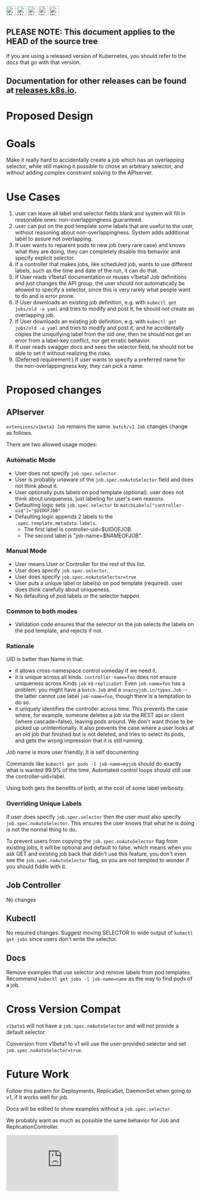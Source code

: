 <!-- BEGIN MUNGE: UNVERSIONED_WARNING -->

<!-- BEGIN STRIP_FOR_RELEASE -->

<img src="http://kubernetes.io/img/warning.png" alt="WARNING"
     width="25" height="25">
<img src="http://kubernetes.io/img/warning.png" alt="WARNING"
     width="25" height="25">
<img src="http://kubernetes.io/img/warning.png" alt="WARNING"
     width="25" height="25">
<img src="http://kubernetes.io/img/warning.png" alt="WARNING"
     width="25" height="25">
<img src="http://kubernetes.io/img/warning.png" alt="WARNING"
     width="25" height="25">

<h2>PLEASE NOTE: This document applies to the HEAD of the source tree</h2>

If you are using a released version of Kubernetes, you should
refer to the docs that go with that version.

Documentation for other releases can be found at
[releases.k8s.io](http://releases.k8s.io).
</strong>
--

<!-- END STRIP_FOR_RELEASE -->

<!-- END MUNGE: UNVERSIONED_WARNING -->

Proposed Design
=============

# Goals

Make it really hard to accidentally create a job which has an overlapping selector, while still making it possible to chose an arbitrary selector, and without adding complex constraint solving to the APIserver.

# Use Cases

1. user can leave all label and selector fields blank and system will fill in reasonable ones: non-overlappingness guaranteed.
2. user can put on the pod template some labels that are useful to the user, without reasoning about non-overlappingness.  System adds additional label to assure not overlapping.
3. If user wants to reparent pods to new job (very rare case) and knows what they are doing, they can completely disable this behavior and specify explicit selector.
4. If a controller that makes jobs, like scheduled job, wants to use different labels, such as the time and date of the run, it can do that.
5.  If User reads v1beta1 documentation or reuses v1beta1 Job definitions and just changes the API group, the user should not automatically be allowed to specify a selector, since this is very rarely what people want to do and is error prone.
6. If User downloads an existing job definition, e.g. with `kubectl get jobs/old -o yaml` and tries to modify and post it, he should not create an overlapping job.
7. If User downloads an existing job definition, e.g. with `kubectl get jobs/old -o yaml` and tries to modify and post it, and he accidentally copies the uniquifying label from the old one, then he should not get an error from a label-key conflict, nor get erratic behavior.
8. If user reads swagger docs and sees the selector field, he should not be able to set it without realizing the risks.
8. (Deferred requirement:) If user wants to specify a preferred name for the non-overlappingness key, they can pick a name.

# Proposed changes

## APIserver

`extensions/v1beta1 Job` remains the same. `batch/v1 Job` changes change as follows.

There are two allowed usage modes:

### Automatic Mode

- User does not specify `job.spec.selector`.
- User is probably unaware of the `job.spec.noAutoSelector` field and does not think about it.
- User optionally puts labels on pod template (optional).  user does not think about uniqueness, just labeling for user's own reasons.
- Defaulting logic sets `job.spec.selector` to `matchLabels["controller-uid"]="$UIDOFJOB"`
- Defaulting logic  appends 2 labels to the `.spec.template.metadata.labels`.
  - The first label is controller-uid=$UIDOFJOB.
  - The second label is "job-name=$NAMEOFJOB".

### Manual Mode

- User means User or Controller for the rest of this list.
- User does specify `job.spec.selector`.
- User does specify `job.spec.noAutoSelector=true`
- User puts a unique label or label(s) on pod template (required).  user does think carefully about uniqueness.
- No defaulting of pod labels or the selector happen.

### Common to both modes

- Validation code ensures that the selector on the job selects the labels on the pod template, and rejects if not.

### Rationale

UID is better than Name in that:
- it allows cross-namespace control someday if we need it.
- it is unique across all kinds.  `controller-name=foo` does not ensure uniqueness across Kinds `job` vs `replicaSet`.  Even `job-name=foo` has a problem: you might have a `batch.Job` and a `snazzyjob.io/types.Job` -- the latter cannot use label `job-name=foo`, though there is a temptation to do so.
- it uniquely identifies the controller across time.   This prevents the case where, for example, someone deletes a job via the REST api or client (where cascade=false), leaving pods around.  We don't want those to be picked up unintentionally.  It also prevents the case where a user looks at an old job that finished but is not deleted, and tries to select its pods, and gets the wrong impression that it is still running.

Job name is more user friendly.  It is self documenting

Commands like  `kubectl get pods -l job-name=myjob` should do exactly what is wanted 99.9% of the time.  Automated control loops should still use the controller-uid=label.

Using both gets the benefits of both, at the cost of some label verbosity.

### Overriding Unique Labels

If user does specify `job.spec.selector` then the user must also specify `job.spec.noAutoSelector`.
This ensures the user knows that what he is doing is not the normal thing to do.

To prevent users from copying the `job.spec.noAutoSelector` flag from existing jobs, it will be
optional and default to false, which means when you ask GET and existing job back that didn't use this feature, you don't even see the  `job.spec.noAutoSelector` flag, so you are not tempted to wonder if you should fiddle with it.

## Job Controller

No changes

## Kubectl

No required changes.
Suggest moving SELECTOR to wide output of `kubectl get jobs` since users don't write the selector.

## Docs

Remove examples that use selector and remove labels from pod templates.
Recommend `kubectl get jobs -l job-name=name` as the way to find pods of a job.

# Cross Version Compat

`v1beta1` will not have a `job.spec.noAutoSelector` and will not provide a default selector.

Conversion from v1beta1 to v1 will use the user-provided selector and set `job.spec.noAutoSelector=true`.

# Future Work

Follow this pattern for Deployments, ReplicaSet, DaemonSet when going to v1, if it works well for job.

Docs will be edited to show examples without a `job.spec.selector`.

We probably want as much as possible the same behavior for Job and ReplicationController.




<!-- BEGIN MUNGE: GENERATED_ANALYTICS -->
[![Analytics](https://kubernetes-site.appspot.com/UA-36037335-10/GitHub/docs/proposals/selector-generation.md?pixel)]()
<!-- END MUNGE: GENERATED_ANALYTICS -->
